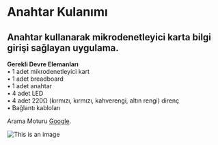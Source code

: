 # Anahtar Kulanımı
## Anahtar kullanarak mikrodenetleyici karta bilgi girişi sağlayan uygulama. 
**Gerekli Devre Elemanları** </br>
• 1 adet mikrodenetleyici kart</br>
• 1 adet breadboard </br>
• 1 adet anahtar</br>
• 4 adet LED</br>
• 4 adet 220Ω (kırmızı, kırmızı, kahverengi, altın rengi) direnç</br>
• Bağlantı kabloları</br>

Arama Moturu [Google](https://www.google.com.tr/).

![This is an image](https://market.samm.com/arduino-uno-r3-smd-ch340-chipset-klon-usb-kablo-dahil-arduino-modelleri-samm-1427-57-O.jpg)
